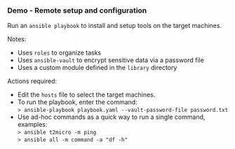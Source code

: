 ### Demo - Remote setup and configuration

Run an `ansible playbook` to install and setup tools on the target machines.

Notes:

- Uses `roles` to organize tasks
- Uses `ansible-vault` to encrypt sensitive data via a password file
- Uses a custom module defined in the `library` directory


Actions required:

- Edit the `hosts` file to select the target machines.
- To run the playbook, enter the command:  
  `> ansible-playbook playbook.yaml --vault-password-file password.txt`
- Use ad-hoc commands as a quick way to run a single command, examples:  
  `> ansible t2micro -m ping`  
  `> ansible all -m command -a "df -h"`

